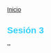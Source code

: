 <!-- No borrar o modificar -->
[Inicio](./index.md)

## Sesión 3 

'''
<!DOCTYPE html>
<html>
   <head>
      <title>Mundo Viajes</title>
      <style>
         body {
            font-family: Arial, sans-serif;
         }
         header {
            background-color: #3fd;
            color: black;
            padding: 20px;
            text-align: center;
         }

         section {
            border: 1px solid #ddd;
            padding: 20px;
            margin-bottom: 20px;
         }

         h2 {
            color: #33d1ff;
         }

         footer {
            background-color: #333;
            color: white;
            padding: 20px;
            text-align: center;
         }
      </style>

   </head>
   <body>
      <header>
         <h1>Mundo Viajes</h1>
         <h3>La forma más fácil de cumpliir tus sueños viajando</h3>
      </header>

      <section>
         <h1>Inicio</h1>
         <p>
            Somos una empresa dedicada a ayudarte cumplir tu sueños y viajar
            atraves del mundo en el destino que mejor te parezca
         </p>
         <h2>Destino 1</h2>
         <img src="sesion3_Imagenes/Luxemburgo.jpg" width="1000"/>
         <p>
            Luxemburgo es miembro de la union Europea, en este se hablan tres
            idiomas, Frances, Aleman y luxemburgues sus destinos esconde un
            casco antiguo precioso, es muy visitada por su hermosa arquitectura
            para realizar buena toma de fotos
         </p>

         <h2>Destino 2</h2>
         <img src="sesion3_Imagenes/Cancun.jpg" width="1000" />
         <p>
            Cancun es una de las ciudades mas famosas del caribe Mexicano por
            sus hermosas playas y la arquitectura de sus hoteles al ser
            extramadamnete amplios y pueden alojar gran cantidad de turistas en
            sus instalaciones
         </p>

         <h2>Destino 3</h2>
         <img src="sesion3_Imagenes/Melbourne.webp" width="1000" />
         <p>
            Capital del estado Australiano, reconocida como la capital del
            deporte y cultrura, es de las ciudades mas pobladas pero tambien la
            mas visitada y bonita por su organizacion y civilizacion
         </p>

         <h2>Destio 4</h2>
         <img src="sesion3_Imagenes/Francia.jpg" width="1000"/>
         <p>Es una republica que se destaca por sus economias mundiales, Francia es uno de los paises
            mas visitados por su produccion de vinos, su cultura. historia y paisajes
         </p>
      </section>

      <section>
         <h2>Videos</h2>
         <p>Videos sobre los destinos a visitar...</p>

         <h2>Luxemburgo</h2>
         <video autoplay src="Sesion3_Videos/Luxemburgo.mp4" width="1000"></video> 

         <H2>Cancun</H2>
         <video autoplay src="Sesion3_Videos/Cancun.mp4" width="1000"></video>

         <H2>Melbourne</H2>
         <video autoplay src="Sesion3_Videos/Melbourne.mp4" width="1000"></video>

         <h2>Francia</h2>
         <video autoplay src="Sesion3_Videos/Francia.mp4" width="1000"></video>
      </section>

      <section>
         <h2>Audios</h2>
         <p>Contenido sobre audios...</p>
         <audio src="Sesion3_Audios/Ciudad.mp3" controls></audio>
         <audio src="Sesion3_Audios/Francia.mp3" controls></audio>
         <audio src="Sesion3_Audios/Naturaleza.mp3" controls></audio>
         <audio src="Sesion3_Audios/Playa.mp3" controls></audio>

      </section>

      <section>
         <h2>iFrames</h2>
         <p>Contenido sobre iframes...</p>
      </section>

      <footer>
         Manuela Orlas
         <br />
         <br />
         CESDE
         <br />
         <br />
         &copy;2023
      </footer>
      '''
   </body>
</html>



<!-- Su documentación aquí -->






